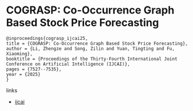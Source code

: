 # COGRASP: Co-Occurrence Graph Based Stock Price Forecasting

```
@inproceedings{cograsp_ijcai25,
title = {COGRASP: Co-Occurrence Graph Based Stock Price Forecasting},
author = {Li, Zhengze and Song, Zilin and Yuan, Tingting and Fu, Xiaoming},
booktitle = {Proceedings of the Thirty-Fourth International Joint Conference on Artificial Intelligence (IJCAI)},
pages = {7527--7535},
year = {2025}
}
```

links
- [ijcai](https://www.ijcai.org/proceedings/2025/837)
